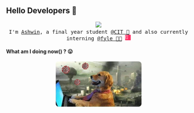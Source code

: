 ## Hello Developers :wave: 

<p align="center">
    <img src="https://media.giphy.com/media/G3H3U0fsmRfUY/giphy.gif" width=210><br>
    <samp>
        I'm <a href="https://ashwin.engineer/">Ashwin</a>, a final year student <a href="https://cit.edu.in/">@CIT 🏫</a> and also currently interning <a href="https://fylehq.com">@fyle 👨‍💻</a>
        <img src="https://raw.githubusercontent.com/ashwin1111/ashwin1111/master/img/fyle.gif" width=15>
  </samp>
</p>


#### What am I doing now() ? :stuck_out_tongue:

<p align="center">
    <img alt="me" width="235px" src="https://raw.githubusercontent.com/ashwin1111/ashwin1111/master/img/me.jpeg" />
</p>

